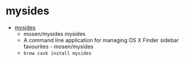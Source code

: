 # mysides
- [mysides](https://github.com/mosen/mysides)
  -  mosen/mysides mysides
  - A command line application for managing OS X Finder sidebar favourites - mosen/mysides
  - `brew cask install mysides`

